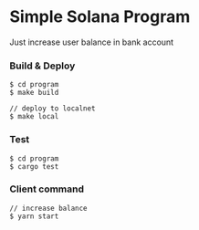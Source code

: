 # Simple Solana Program
Just increase user balance in bank account

### Build & Deploy

```
$ cd program
$ make build

// deploy to localnet
$ make local
```

### Test

```
$ cd program
$ cargo test
```

### Client command

```
// increase balance
$ yarn start
```

